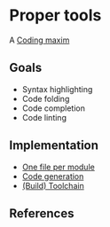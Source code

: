 # Proper tools

A [Coding maxim](coding-maxims)


## Goals

* Syntax highlighting
* Code folding
* Code completion
* Code linting


## Implementation

* [One file per module](one-file-per-module)
* [Code generation](code-generation)
* [(Build) Toolchain](https://en.wikipedia.org/wiki/Toolchain)



## References
